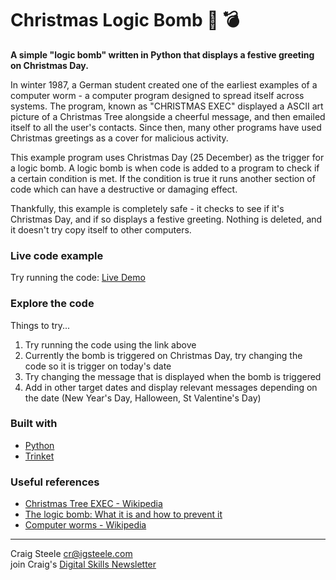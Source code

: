 # Christmas Logic Bomb :christmas_tree: :bomb:

**A simple "logic bomb" written in Python that displays a festive greeting on Christmas Day.**

In winter 1987, a German student created one of the earliest examples of a computer worm - a computer program designed to spread itself across systems. The program, known as "CHRISTMAS EXEC" displayed a ASCII art picture of a Christmas Tree alongside a cheerful message, and then emailed itself to all the user's contacts. Since then, many other programs have used Christmas greetings as a cover for malicious activity.

This example program uses Christmas Day (25 December) as the trigger for a logic bomb. A logic bomb is when code is added to a program to check if a certain condition is met. If the condition is true it runs another section of code which can have a destructive or damaging effect.

Thankfully, this example is completely safe - it checks to see if it's Christmas Day, and if so displays a festive greeting. Nothing is deleted, and it doesn't try copy itself to other computers.

### Live code example
Try running the code: [Live Demo](https://trinket.io/python3/c47ff05883)

### Explore the code

Things to try...

1. Try running the code using the link above
2. Currently the bomb is triggered on Christmas Day, try changing the code so it is trigger on today's date
3. Try changing the message that is displayed when the bomb is triggered
4. Add in other target dates and display relevant messages depending on the date (New Year's Day, Halloween, St Valentine's Day)

### Built with
* [Python](https://www.python.org/)
* [Trinket](https://trinket.io/)

### Useful references
* [Christmas Tree EXEC - Wikipedia](https://en.wikipedia.org/wiki/Christmas_Tree_EXEC)
* [The logic bomb: What it is and how to prevent it](https://nordvpn.com/blog/logic-bomb/)
* [Computer worms - Wikipedia](https://en.wikipedia.org/wiki/Computer_worm)


---

Craig Steele <cr@igsteele.com> </br>
join Craig's [Digital Skills Newsletter](http://eepurl.com/giQHof)
